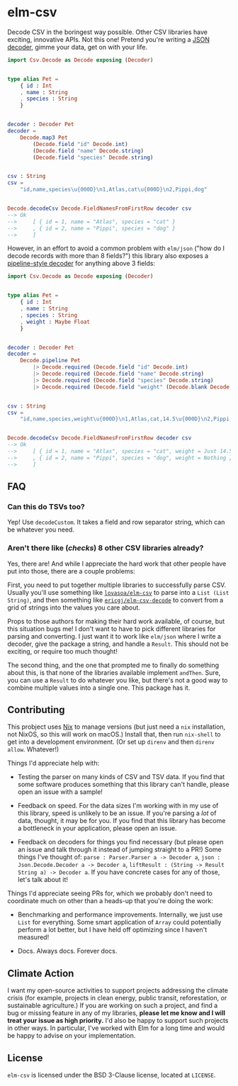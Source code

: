 # elm-csv

Decode CSV in the boringest way possible.
Other CSV libraries have exciting, innovative APIs.
Not this one!
Pretend you're writing a [JSON decoder](https://package.elm-lang.org/packages/elm/json/latest/), gimme your data, get on with your life.

```elm
import Csv.Decode as Decode exposing (Decoder)


type alias Pet =
    { id : Int
    , name : String
    , species : String
    }


decoder : Decoder Pet
decoder =
    Decode.map3 Pet
        (Decode.field "id" Decode.int)
        (Decode.field "name" Decode.string)
        (Decode.field "species" Decode.string)


csv : String
csv =
    "id,name,species\u{000D}\n1,Atlas,cat\u{000D}\n2,Pippi,dog"


Decode.decodeCsv Decode.FieldNamesFromFirstRow decoder csv
--> Ok
-->     [ { id = 1, name = "Atlas", species = "cat" }
-->     , { id = 2, name = "Pippi", species = "dog" }
-->     ]
```

However, in an effort to avoid a common problem with `elm/json` ("how do I decode records with more than 8 fields?") this library also exposes a [pipeline-style decoder](https://package.elm-lang.org/packages/NoRedInk/elm-json-decode-pipeline/latest/) for anything above 3 fields:

```elm
import Csv.Decode as Decode exposing (Decoder)


type alias Pet =
    { id : Int
    , name : String
    , species : String
    , weight : Maybe Float
    }


decoder : Decoder Pet
decoder =
    Decode.pipeline Pet
        |> Decode.required (Decode.field "id" Decode.int)
        |> Decode.required (Decode.field "name" Decode.string)
        |> Decode.required (Decode.field "species" Decode.string)
        |> Decode.required (Decode.field "weight" (Decode.blank Decode.float))


csv : String
csv =
    "id,name,species,weight\u{000D}\n1,Atlas,cat,14.5\u{000D}\n2,Pippi,dog,"


Decode.decodeCsv Decode.FieldNamesFromFirstRow decoder csv
--> Ok
-->     [ { id = 1, name = "Atlas", species = "cat", weight = Just 14.5 }
-->     , { id = 2, name = "Pippi", species = "dog", weight = Nothing }
-->     ]
```

## FAQ

### Can this do TSVs too?

Yep!
Use `decodeCustom`.
It takes a field and row separator string, which can be whatever you need.

### Aren't there like (*checks*) 8 other CSV libraries already?

Yes, there are!
And while I appreciate the hard work that other people have put into those, there are a couple problems:

First, you need to put together multiple libraries to successfully parse CSV.
Usually you'll use something like [`lovasoa/elm-csv`](https://package.elm-lang.org/packages/lovasoa/elm-csv/latest/) to parse into a `List (List String)`, and then something like [`ericgj/elm-csv-decode`](https://package.elm-lang.org/packages/ericgj/elm-csv-decode/latest/) to convert from a grid of strings into the values you care about.

Props to those authors for making their hard work available, of course, but this situation bugs me!
I don't want to have to pick different libraries for parsing and converting.
I just want it to work like `elm/json` where I write a decoder, give the package a string, and handle a `Result`.
This should not be exciting, or require too much thought!

The second thing, and the one that prompted me to finally do something about this, is that none of the libraries available implement `andThen`.
Sure, you can use a `Result` to do whatever you like, but there's not a good way to combine multiple values into a single one.
This package has it.

## Contributing

This probject uses [Nix](https://nixos.org/download.html) to manage versions (but just need a `nix` installation, not NixOS, so this will work on macOS.)
Install that, then run `nix-shell` to get into a development environment.
(Or set up `direnv` and then `direnv allow`.
Whatever!)

Things I'd appreciate help with:

- Testing the parser on many kinds of CSV and TSV data.
  If you find that some software produces something that this library can't handle, please open an issue with a sample!

- Feedback on speed.
  For the data sizes I'm working with in my use of this library, speed is unlikely to be an issue.
  If you're parsing a *lot* of data, thought, it may be for you.
  If you find that this library has become a bottleneck in your application, please open an issue.

- Feedback on decoders for things you find necessary (but please open an issue and talk through it instead of jumping straight to a PR!)
  Some things I've thought of: `parse : Parser.Parser a -> Decoder a`, `json : Json.Decode.Decoder a -> Decoder a`, `liftResult : (String -> Result String a) -> Decoder a`.
  If you have concrete cases for any of those, let's talk about it!

Things I'd appreciate seeing PRs for, which we probably don't need to coordinate much on other than a heads-up that you're doing the work:

- Benchmarking and performance improvements.
  Internally, we just use `List` for everything.
  Some smart application of `Array` could potentially perform a lot better, but I have held off optimizing since I haven't measured!

- Docs.
  Always docs.
  Forever docs.

## Climate Action

I want my open-source activities to support projects addressing the climate crisis (for example, projects in clean energy, public transit, reforestation, or sustainable agriculture.)
If you are working on such a project, and find a bug or missing feature in any of my libraries, **please let me know and I will treat your issue as high priority.**
I'd also be happy to support such projects in other ways.
In particular, I've worked with Elm for a long time and would be happy to advise on your implementation.

## License

`elm-csv` is licensed under the BSD 3-Clause license, located at `LICENSE`.
